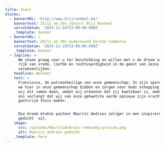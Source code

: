 ```yaml
---
title: Start
blocks:
  - bannerURL: 'http://www.blijrondeel.be/'
    bannertext: 25/11 om 20u concert Blij Rondeel
    vervaldatum: '2023-11-24T23:00:00.000Z'
    _template: banner
  - bannerURL: /
    bannertext: 20/11 om 20u ouderavond Eerste Communie
    vervaldatum: '2023-11-19T23:00:00.000Z'
    _template: banner
  - tagline: >-
      We staan graag voor u ter beschikking en willen met u de droom van een
      rijk van vrede, liefde en rechtvaardigheid in de geest van Jezus helpen
      verwezenlijken. 
    headline: Welkom!
    text: >
      Franciscus, de patroonheilige van onze gemeenschap: In zijn sporen willen
      we hier in onze gemeenschap bidden en zorgen voor Gods schepping. Laten
      wij dit samen doen, omdat wij erkennen dat zij kwetsbaar is, omdat God van
      ons verlangt dat wij van onze gekwetste aarde opnieuw zijn vruchtbare en
      gastvrije thuis maken.


      Die droom drukte pastoor Mauritz Andries zaliger in een inspirerend
      gedicht  uit.
    image:
      src: /uploads/MauritzAndries-removebg-preview.png
      alt: Mauritz andries gedicht
    _template: hero
---
```












